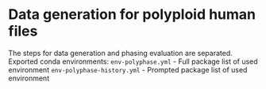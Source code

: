 # Data generation for polyploid human files

The steps for data generation and phasing evaluation are separated. Exported conda environments:
`env-polyphase.yml` - Full package list of used environment
`env-polyphase-history.yml` - Prompted package list of used environment